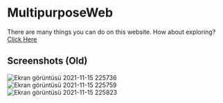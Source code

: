 # MultipurposeWeb
There are many things you can do on this website. How about exploring? [Click Here](https://ubeydeozdmr.github.io/multipurpose-web/)
## Screenshots (Old)
![Ekran görüntüsü 2021-11-15 225736](https://user-images.githubusercontent.com/89304966/141845877-14342e7b-f730-47df-9a13-64fc535a5802.png)
![Ekran görüntüsü 2021-11-15 225759](https://user-images.githubusercontent.com/89304966/141845882-0054522e-9aa8-4ea8-9177-93c95f6d9ffb.png)
![Ekran görüntüsü 2021-11-15 225823](https://user-images.githubusercontent.com/89304966/141845883-f27d7869-b32f-4dca-914e-a737527bafd2.png)
